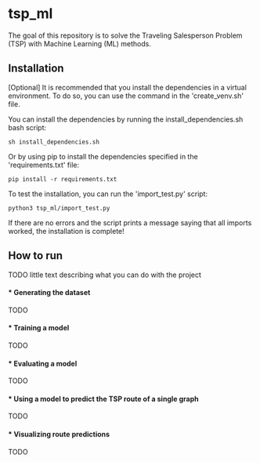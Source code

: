 # tsp_ml
The goal of this repository is to solve the Traveling Salesperson Problem (TSP) with Machine Learning (ML) methods.

## Installation

[Optional] It is recommended that you install the dependencies in a virtual environment. To do so, you can use the command in the 'create_venv.sh' file.

You can install the dependencies by running the install_dependencies.sh bash script:
```bashrc
sh install_dependencies.sh
```

Or by using pip to install the dependencies specified in the 'requirements.txt' file:
```bashrc
pip install -r requirements.txt
```

To test the installation, you can run the 'import_test.py' script: 
```bashrc
python3 tsp_ml/import_test.py
```
If there are no errors and the script prints a message saying that all imports worked, the installation is complete!

## How to run
TODO little text describing what you can do with the project

#### * Generating the dataset
TODO

#### * Training a model
TODO

#### * Evaluating a model
TODO

#### * Using a model to predict the TSP route of a single graph
TODO

#### * Visualizing route predictions
TODO